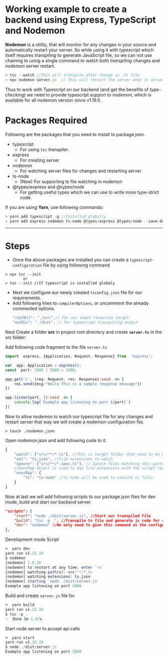 #  Working example to create a backend using Express, TypeScript and Nodemon

**Nodemon** is a utility, that will monitor for any changes in your source and automatically restart your server. So while using it with *typescript* which itself requires *transpiling* to generate JavaScript file, so we can not use chaining to using a single command to watch both *transpiling* changes and *nodemon* server restart.

```javascript
> tsc --watch //This will transpile after change in .ts file
> npx nodemon server.js  // This will restart the server when js server.js changes
```


Thus to work with Typescript on our backend (and get the benefits of *type-checking*) we need to provide typescript support to *nodemon*, which is available for all nodemon version since v1.19.0 .

# Packages Required

Following are the packages that you need to install to package.json.
- typescript
	- For using `tsc` _transpiler_.
- express
	- For creating server
- nodemon
	- For watching server files for changes and restarting server
- ts-node
	- (New) For supporting ts file watching in nodemon
- @types/express and @types/node
	- For getting useful types which we can use to write more type-strict code.

If you are using **Yarn**, use following commands:
```javascript
> yarn add typescript -g //Installed globally
> yarn add express nodemon ts-node @types/express @types/node --save-dev //As dev-dependencies
```

--------

# Steps
- Once the above packages are installed you can create a `typescript-configuration` file by using following command
```
> npx tsc --init
        or
> tsc --init //If typescript is installed globaly
```

- Next we configure our newly created `tsconfig.json` file for our requirements.
- Add following lines to `compilerOptions`, or uncomment the already commented options.
	```javascript
	"rootDir": "./src",// For our input resources target
	"outDir": "./dist", // For typescript transpiling output
	```
Next Create a folder **src** in project root directory and create **`server.ts`** in the src folder:

Add following code fragment to the file `server.ts`
```typescript
import  express, {Application, Request, Response} from  'express';

var  app: Application = express();
const  port: 3000 | 5000 = 3000;

app.get('/', (req: Request, res: Response):void  => {
	res.send({msg:"Hello This is a sample response message"})
})

app.listen(port, ():void  => {
	console.log(`Example app listening on port ${port}`)
})
```

Now to allow nodemon to watch our typescript file for any changes and restart server that way we will create a nodemon-configuration file.
```
> touch ./nodemon.json
```

Open nodemon.json and add following code to it.
```javascript
{
	"watch": ["src/**/*.ts"], //This is target folder that need to be watched
	"ext": "ts,json", //File extensions to watch
	"ignore": ["src/**/*.spec.ts"], // Ignore files matching this pattern
	//execMap object is used to map file extensions with the script required for executing said script
	"execMap": {
		"ts": "ts-node" //ts-node will be used to execute ts files
	}
}
```

Now at last we will add following scripts to our package.json files for dev mode, build and start our backend server.
``` json
"scripts": {
	"start": "node ./dist/server.js", //Start our transpiled file
	"build": "tsc -p .", //Transpile ts file and generate js code for consumption
	"dev": "nodemon" //We only need to give this command as the configuration values will be taken from nodemon.json file
},
```

Development mode Script
```javascript
➜  yarn dev
yarn run v1.22.19
$ nodemon
[nodemon] 2.0.20
[nodemon] to restart at any time, enter `rs`
[nodemon] watching path(s): src/**/*.ts
[nodemon] watching extensions: ts,json
[nodemon] starting `node ./dist/server.js`
Example app listening on port 3000
```
Build and create `server.js` file for

```javascript
➜  yarn build
yarn run v1.22.19
$ tsc -p .
✨  Done in 1.07s.
```

Start node server to accept api calls

```javascript
➜  yarn start
yarn run v1.22.19
$ node ./dist/server.js
Example app listening on port 3000
```
